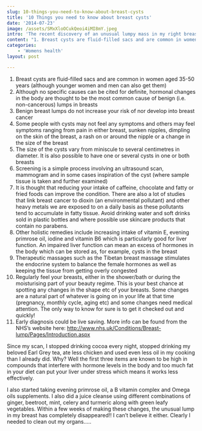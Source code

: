 ```yaml
---
slug: 10-things-you-need-to-know-about-breast-cysts
title: '10 Things you need to know about breast cysts'
date: '2014-07-23'
image: /assets/SMxXloOCukQeoi4iMI8mY.jpeg
intro: 'The recent discovery of an unusual lumpy mass in my right breast had me running superfast to my doctors who referred me to the hospital for a scan.  I got an appointment very quickly and the scan identified the lumpy mass to be hormonal cysts. Nothing to worry about, no real definitive causes and no real cures according to the consultants but the holistic warrior in me wanted to know more so I dug further. Here are 10 things you should know about unusual lumps in your breasts:'
content: "1. Breast cysts are fluid-filled sacs and are common in women aged 35-50 years (although younger women and men can also get them) \n1. Although no specific causes can be cited for definite, hormonal changes in the body are thought to be the most common cause of benign (i.e. non-cancerous) lumps in breasts \n1. Benign breast lumps do not increase your risk of nor develop into breast cancer \n1. Some people with cysts may not feel any symptoms and others may feel symptoms ranging from pain in either breast, sunken nipples, dimpling on the skin of the breast, a rash on or around the nipple or a change in the size of  the breast\n1. The size of the cysts vary from miniscule to several centimetres in diameter. It is also possible to have one or several cysts in one or both breasts\n1. Screening is a simple process involving an ultrasound scan, mammogram and in some cases inspiration of the cyst (where sample tissue is taken and further examined)\n1. It is thought that reducing your intake of caffeine, chocolate and fatty or fried foods can improve the condition.  There are also a lot of studies that link breast cancer to dioxin (an environmental pollutant) and other heavy metals we are exposed to on a daily basis as these pollutants tend to accumulate in fatty tissue. Avoid drinking water and soft drinks sold in plastic bottles and where possible use skincare products that contain no parabens.\n1. Other holistic remedies include increasing intake of vitamin E, evening primrose oil, iodine and vitamin B6 which is particularly good for liver function. An impaired liver function can mean an excess of hormones in the body which can be stored as, for example, cysts in the breast\n1. Therapeutic massages such as the Tibetan breast massage stimulates the endocrine system to balance the female hormones as well as keeping the tissue from getting overly congested\n1. Regularly feel your breasts, either in the shower/bath or during the moisturising part of your beauty regime. This is your best chance at spotting any changes in the shape etc of your breasts. Some changes are a natural part of whatever is going on in your life at that time (pregnancy, monthly cycle, aging etc) and some changes need medical attention. The only way to know for sure is to get it checked out and quickly!\n2. Early diagnosis could be live saving.  More info can be found from the NHS’s website here:  http://www.nhs.uk/Conditions/Breast-lump/Pages/Introduction.aspx\n\nSince my scan, I stopped drinking cocoa every night, stopped drinking my beloved Earl Grey tea, ate less chicken and used even less oil in my cooking than I already did.  Why? Well the first three items are known to be high in compounds that interfere with hormone levels in the body and too much fat in your diet can put your liver under stress which means it works less effectively.\n\nI also started taking evening primrose oil, a B vitamin complex and Omega oils supplements.  I also did a juice cleanse using different combinations of ginger, beetroot, mint, celery and turmeric along with green leafy vegetables.  Within a few weeks of making these changes, the unusual lump in my breast has completely disappeared!! I can’t believe it either. Clearly I needed to clean out my organs….."
categories:
    - 'Womens health'
layout: post

---
```


1. Breast cysts are fluid-filled sacs and are common in women aged 35-50 years (although younger women and men can also get them) 
1. Although no specific causes can be cited for definite, hormonal changes in the body are thought to be the most common cause of benign (i.e. non-cancerous) lumps in breasts 
1. Benign breast lumps do not increase your risk of nor develop into breast cancer 
1. Some people with cysts may not feel any symptoms and others may feel symptoms ranging from pain in either breast, sunken nipples, dimpling on the skin of the breast, a rash on or around the nipple or a change in the size of  the breast
1. The size of the cysts vary from miniscule to several centimetres in diameter. It is also possible to have one or several cysts in one or both breasts
1. Screening is a simple process involving an ultrasound scan, mammogram and in some cases inspiration of the cyst (where sample tissue is taken and further examined)
1. It is thought that reducing your intake of caffeine, chocolate and fatty or fried foods can improve the condition.  There are also a lot of studies that link breast cancer to dioxin (an environmental pollutant) and other heavy metals we are exposed to on a daily basis as these pollutants tend to accumulate in fatty tissue. Avoid drinking water and soft drinks sold in plastic bottles and where possible use skincare products that contain no parabens.
1. Other holistic remedies include increasing intake of vitamin E, evening primrose oil, iodine and vitamin B6 which is particularly good for liver function. An impaired liver function can mean an excess of hormones in the body which can be stored as, for example, cysts in the breast
1. Therapeutic massages such as the Tibetan breast massage stimulates the endocrine system to balance the female hormones as well as keeping the tissue from getting overly congested
1. Regularly feel your breasts, either in the shower/bath or during the moisturising part of your beauty regime. This is your best chance at spotting any changes in the shape etc of your breasts. Some changes are a natural part of whatever is going on in your life at that time (pregnancy, monthly cycle, aging etc) and some changes need medical attention. The only way to know for sure is to get it checked out and quickly!
2. Early diagnosis could be live saving.  More info can be found from the NHS’s website here:  http://www.nhs.uk/Conditions/Breast-lump/Pages/Introduction.aspx

Since my scan, I stopped drinking cocoa every night, stopped drinking my beloved Earl Grey tea, ate less chicken and used even less oil in my cooking than I already did.  Why? Well the first three items are known to be high in compounds that interfere with hormone levels in the body and too much fat in your diet can put your liver under stress which means it works less effectively.

I also started taking evening primrose oil, a B vitamin complex and Omega oils supplements.  I also did a juice cleanse using different combinations of ginger, beetroot, mint, celery and turmeric along with green leafy vegetables.  Within a few weeks of making these changes, the unusual lump in my breast has completely disappeared!! I can’t believe it either. Clearly I needed to clean out my organs…..